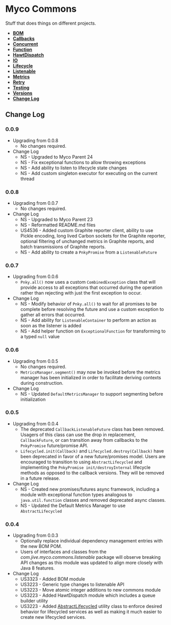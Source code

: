 # Myco Commons

Stuff that does things on different projects.

* [**BOM**](./bom/README.md)
* [**Callbacks**](./callbacks/README.md)
* [**Concurrent**](./concurrent/README.md)
* [**Function**](./function/README.md)
* [**HawtDispatch**](./hawtdispatch/README.md)
* [**IO**](./io)
* [**Lifecycle**](./lifecycle)
* [**Listenable**](./listenable)
* [**Metrics**](./metrics/README.md)
* [**Retry**](./retry/README.md)
* [**Testing**](./testing)
* [**Versions**](./versions)
* [**Change Log**](#changes)

## <a name="changes"></a>Change Log

### 0.0.9
* Upgrading from 0.0.8
  * No changes required.
* Change Log
  * NS - Upgraded to Myco Parent 24
  * NS - Fix exceptional functions to allow throwing exceptions
  * NS - Add ability to listen to lifecycle state changes
  * NS - Add custom singleton executor for executing on the current thread

### 0.0.8
* Upgrading from 0.0.7
  * No changes required.
* Change Log
  * NS - Upgraded to Myco Parent 23
  * NS - Reformatted README.md files
  * US4536 - Added custom Graphite reporter client, ability to use Pickle encoding, long lived 
    Carbon sockets for the Graphite reporter, optional filtering of unchanged metrics in Graphite 
    reports, and batch transmissions of Graphite reports.
  * NS - Add ability to create a `PnkyPromise` from a `ListenableFuture`

### 0.0.7
* Upgrading from 0.0.6
  * `Pnky.all()` now uses a custom `CombinedException` class that will provide access to all 
    exceptions that occurred during the operation rather than rejecting with just the first 
    exception to occur.
* Change Log
  * NS - Modify behavior of `Pnky.all()` to wait for all promises to be complete before resolving 
    the future and use a custom exception to gather all errors that occurred.
  * NS - Add ability for `ListenableContainer` to perform an action as soon as the listener is added
  * NS - Add helper function on `ExceptionalFunction` for transforming to a typed `null` value

### 0.0.6
* Upgrading from 0.0.5
  * No changes required.
  * `MetricsManager.segment()` may now be invoked before the metrics manager has been initialized 
    in order to facilitate deriving contexts during construction.
* Change Log
  * NS - Updated `DefaultMetricsManager` to support segmenting before initialization

### 0.0.5
* Upgrading from 0.0.4
  * The deprecated `CallbackListenableFuture` class has been removed. Usagers of this class can use 
    the drop in replacement, `CallbackFuture`, or can transition away from callbacks to the 
    `PnkyPromise` future/promise API.
  * `Lifecycled.init(Callback)` and `Lifecycled.destroy(Callback)` have been deprecated in favor of 
    a new future/promises model. Users are encouraged to transition to using `AbstractLifecycled` 
    and implementing the `PnkyPromise init/destroyInternal` lifecycle methods as opposed to the 
    callback versions. They will be removed in a future release.
* Change Log
  * NS - Created new promises/futures async framework, including a module with exceptional function 
    types analogous to `java.util.function` classes and removed deprecated async classes.
  * NS - Updated the Default Metrics Manager to use `AbstractLifecycled`

### 0.0.4
* Upgrading from 0.0.3
  * Optionally replace individual dependency management entries with the new BOM POM.
  * Users of interfaces and classes from the *com.jive.myco.commons.listenable* package will observe 
    breaking API changes as this module was updated to align more closely with Java 8 features.
* Change Log
  * US3323 - Added BOM module
  * US3223 - Generic type changes to listenable API
  * US3223 - Move atomic integer additions to new commons module
  * US3223 - Added HawtDispatch module which includes a queue builder utility
  * US3223 - Added [AbstractLifecycled](./lifecycle/src/main/java/com/jive/myco/commons/lifecycle/AbstractLifecycled.java)
             utility class to enforce desired behavior for lifecycled services as well as making it
             much easier to create new lifecycled services.

